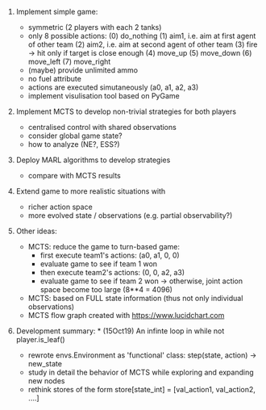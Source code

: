 1. Implement simple game:
    * symmetric (2 players with each 2 tanks)
    * only 8 possible actions:
        (0) do_nothing
        (1) aim1, i.e. aim at first agent of other team
        (2) aim2, i.e. aim at second agent of other team
        (3) fire -> hit only if target is close enough
        (4) move_up
        (5) move_down
        (6) move_left
        (7) move_right
    * (maybe) provide unlimited ammo
    * no fuel attribute
    * actions are executed simutaneously (a0, a1, a2, a3)
    * implement visulisation tool based on PyGame
2. Implement MCTS to develop non-trivial strategies for both players
    * centralised control with shared observations
    * consider global game state?
    * how to analyze (NE?, ESS?)
3. Deploy MARL algorithms to develop strategies
    * compare with MCTS results
4. Extend game to more realistic situations with
    * richer action space
    * more evolved state / observations (e.g. partial observability?)

99. Other ideas:
    * MCTS: reduce the game to turn-based game:
        * first execute team1's actions: (a0, a1, 0, 0)
        * evaluate game to see if team 1 won
        * then execute team2's actions:  (0, 0, a2, a3)
        * evaluate game to see if team 2 won
    -> otherwise, joint action space become too large (8**4 = 4096)
    * MCTS: based on FULL state information (thus not only individual observations)
    * MCTS flow graph created with https://www.lucidchart.com

100. Development summary:
    * (15Oct19) An infinte loop in while not player.is_leaf()
        * rewrote envs.Environment as 'functional' class: step(state, action) -> new_state
        * study in detail the behavior of MCTS while exploring and expanding new nodes
        * rethink stores of the form store[state_int] = [val_action1, val_action2, ....] 
